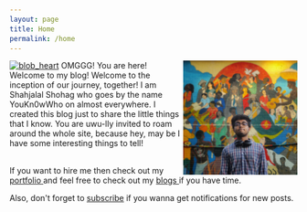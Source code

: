 ```yaml
---
layout: page
title: Home
permalink: /home
---
```


<div class="row justify-content-between">
<div class="col-md-8 pr-5">

<img src="/assets/images/menew.png" width="200" height="200" align="right">

<p><a href="https://emoji.gg/emoji/8197-blob-heart"><img src="https://emoji.gg/assets/emoji/8197-blob-heart.png" width="64px" height="64px" alt="blob_heart"></a> OMGGG! You are here! Welcome to my blog! Welcome to the inception of our journey, together! I am Shahjalal Shohag who goes by the name YouKn0wWho on almost everywhere. I created this blog just to share the little things that I know. You are uwu-lly invited to roam around the whole site, because hey, may be I have some interesting things to tell! <br> <br>


If you want to hire me then check out my  <a target="_blank" href="https://shahjalalshohag.com/">portfolio </a> and feel free to check out my <a href="{{ site.baseurl }}/">blogs </a> if you have time.

Also, don't forget to <a href = "https://gmail.us5.list-manage.com/subscribe?u=32bba2b1a50fd39cfc8306b97&id=4ceea0737d">subscribe</a> if you wanna get notifications for new posts.
</p>

<!-- Badge Code - Do Not Change The Code -->
<!-- <a class="hitCounter" href="https://visitorshitcounter.com/" target="_blank" title="Hit counter" data-name="99a78fa0e98f3f0a77a7d4532355119d|5|page|1|rgb(80, 234, 191);|rgb(4, 4, 4);|small|s-hit">Hit Counter</a><script>document.write("<script type='text/javascript' src='https://visitorshitcounter.com/js/hitCounter.js?v="+Date.now()+"'><\/script>");</script> -->
<!-- Badge Code End Here -->

</div>

<!-- <div class="col-md-4">

<div class="sticky-top sticky-top-80">
<p>Something interesting will go here.</p>

</div>
</div> -->
</div>
